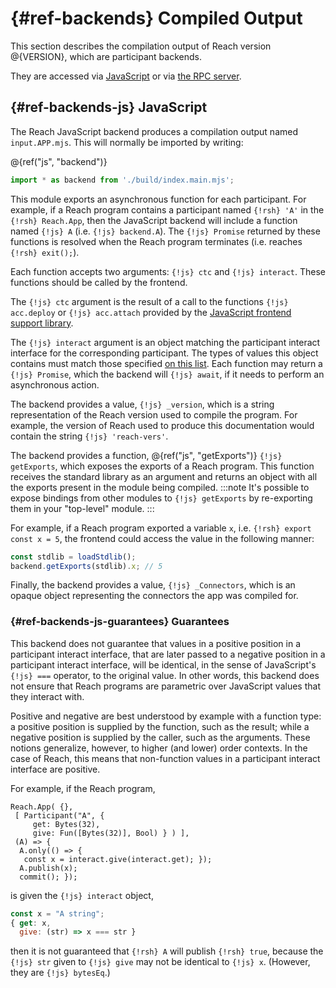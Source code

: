 # {#ref-backends} Compiled Output

This section describes the compilation output of Reach version @{VERSION},
which are participant backends.

They are accessed via [JavaScript](##ref-backends-js) or via [the RPC server](##ref-backends-rpc).

## {#ref-backends-js} JavaScript

The Reach JavaScript backend produces a compilation output named `input.APP.mjs`.
This will normally be imported by writing:

@{ref("js", "backend")}
```js
import * as backend from './build/index.main.mjs';
```

This module exports an asynchronous function for each participant.
For example, if a Reach program contains a participant named `{!rsh} 'A'` in the `{!rsh} Reach.App`, then the JavaScript backend will include a function named `{!js} A` (i.e. `{!js} backend.A`).
The `{!js} Promise` returned by these functions is resolved when the Reach program terminates (i.e. reaches `{!rsh} exit();`).

Each function accepts two arguments: `{!js} ctc` and `{!js} interact`. These functions should be called by the frontend.

The `{!js} ctc` argument is the result of a call to the functions `{!js} acc.deploy` or `{!js} acc.attach` provided by the [JavaScript frontend support library](##ref-frontends-js).

The `{!js} interact` argument is an object matching the participant interact interface for the corresponding participant.
The types of values this object contains must match those specified
[on this list](##ref-frontends-js-types).
Each function may return a `{!js} Promise`, which the backend will `{!js} await`, if it needs to perform an asynchronous action.

The backend provides a value, `{!js} _version`, which is a string representation of the Reach version used to compile the program.
For example, the version of Reach used to produce this documentation would contain the string `{!js} 'reach-vers'`.

The backend provides a function, @{ref("js", "getExports")} `{!js} getExports`, which exposes the exports of a Reach program.
This function receives the standard library as an argument and returns an object with all the exports present in the module being compiled.
:::note
It's possible to expose bindings from other modules to `{!js} getExports` by re-exporting them in your "top-level" module.
:::

For example, if a Reach program
exported a variable `x`, i.e. `{!rsh} export const x = 5`, the frontend could access the value in the following manner:

```js
const stdlib = loadStdlib();
backend.getExports(stdlib).x; // 5
```

Finally, the backend provides a value, `{!js} _Connectors`, which is an opaque object representing the connectors the app was compiled for.

### {#ref-backends-js-guarantees} Guarantees

This backend does not guarantee that values in a positive position in a participant interact interface, that are later passed to a negative position in a participant interact interface, will be identical, in the sense of JavaScript's `{!js} ===` operator, to the original value.
In other words, this backend does not ensure that Reach programs are parametric over JavaScript values that they interact with.

Positive and negative are best understood by example with a function type: a positive position is supplied by the function, such as the result; while a negative position is supplied by the caller, such as the arguments.
These notions generalize, however, to higher (and lower) order contexts.
In the case of Reach, this means that non-function values in a participant interact interface are positive.

For example, if the Reach program,

```reach
Reach.App( {},
 [ Participant("A", {
     get: Bytes(32),
     give: Fun([Bytes(32)], Bool) } ) ],
 (A) => {
  A.only(() => {
   const x = interact.give(interact.get); });
  A.publish(x);
  commit(); });
```

is given the `{!js} interact` object,

```js
const x = "A string";
{ get: x,
  give: (str) => x === str }
```

then it is not guaranteed that `{!rsh} A` will publish `{!rsh} true`, because the `{!js} str` given to `{!js} give` may not be identical to `{!js} x`.
(However, they are `{!js} bytesEq`.)
